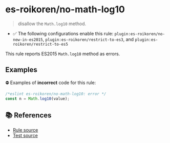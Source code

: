 # es-roikoren/no-math-log10
> disallow the `Math.log10` method.

- ✅ The following configurations enable this rule: `plugin:es-roikoren/no-new-in-es2015`, `plugin:es-roikoren/restrict-to-es3`, and `plugin:es-roikoren/restrict-to-es5`

This rule reports ES2015 `Math.log10` method as errors.

## Examples

⛔ Examples of **incorrect** code for this rule:

```js
/*eslint es-roikoren/no-math-log10: error */
const n = Math.log10(value);
```

## 📚 References

- [Rule source](https://github.com/roikoren755/eslint-plugin-es/blob/v3.0.0/src/rules/no-math-log10.ts)
- [Test source](https://github.com/roikoren755/eslint-plugin-es/blob/v3.0.0/tests/src/rules/no-math-log10.ts)
